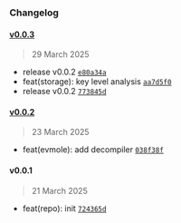 ### Changelog


#### [v0.0.3](https://github.com/sambacha/s3a/compare/v0.0.2...v0.0.3)

> 29 March 2025

- release v0.0.2 [`e80a34a`](https://github.com/sambacha/s3a/commit/e80a34a256d127cf997d330e5f406dfaf50ca767)
- feat(storage): key level analysis [`aa7d5f0`](https://github.com/sambacha/s3a/commit/aa7d5f02ee866ea06910a7a8975f6df348b16532)
- release v0.0.2 [`773845d`](https://github.com/sambacha/s3a/commit/773845d0bb7e678fd062d8ee68b35c6dbe2167b8)

#### [v0.0.2](https://github.com/sambacha/s3a/compare/v0.0.1...v0.0.2)

> 23 March 2025

- feat(evmole): add decompiler [`038f38f`](https://github.com/sambacha/s3a/commit/038f38f0ad4d9846919b5dd54e543fc11491970f)

#### v0.0.1

> 21 March 2025

- feat(repo): init [`724365d`](https://github.com/sambacha/s3a/commit/724365d293aff5dff40e7074415cb47c463ce148)
